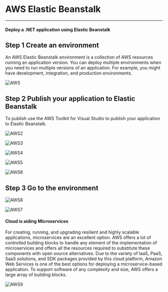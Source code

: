 # AWS Elastic Beanstalk
***
#### Deploy a .NET application using Elastic Beanstalk

## Step 1 Create an environment 

An AWS Elastic Beanstalk environment is a collection of AWS resources running an application version. You can deploy multiple environments when you need to run multiple versions of an application. For example, you might have development, integration, and production environments.

![AWS](https://user-images.githubusercontent.com/34166599/108118240-0b1a8b80-706c-11eb-90f8-fc0e71921826.JPG)

## Step 2 Publish your application to Elastic Beanstalk

To publish use the AWS Toolkit for Visual Studio to publish your application to Elastic Beanstalk.

![AWS2](https://user-images.githubusercontent.com/34166599/108130735-21c9de00-707e-11eb-8cca-8896a391f45c.JPG)


![AWS3](https://user-images.githubusercontent.com/34166599/108130888-5ccc1180-707e-11eb-8b73-f91dd5b7acd4.JPG)


![AWS4](https://user-images.githubusercontent.com/34166599/108130909-69506a00-707e-11eb-803b-216a60135ad9.JPG)


![AWS5](https://user-images.githubusercontent.com/34166599/108131327-19be6e00-707f-11eb-87fe-161bd635bb2b.JPG)


![AWS6](https://user-images.githubusercontent.com/34166599/108131348-217e1280-707f-11eb-8337-c704e45c0b26.JPG)



## Step 3 Go to the environment

![AWS8](https://user-images.githubusercontent.com/34166599/108132059-41fa9c80-7080-11eb-96ac-a37c663c92d1.JPG)

![AWS7](https://user-images.githubusercontent.com/34166599/108131378-2b077a80-707f-11eb-84fe-59e4ee409831.JPG)


#### Cloud is aiding Microservices

For creating, running, and upgrading resilient and highly scalable applications, microservices are an excellent option. AWS offers a lot of controlled building blocks to handle any element of the implementation of microservices and offers all the resources required to substitute these components with open source alternatives. Due to the variety of IaaS, PaaS, SaaS solutions, and SDK packages provided by this cloud platform, Amazon Web Services is one of the best options for deploying a microservice-based application. To support software of any complexity and size, AWS offers a large array of building blocks.

![AWS9](https://user-images.githubusercontent.com/34166599/108140737-5a72b300-7090-11eb-9416-50a287fc4728.JPG)
